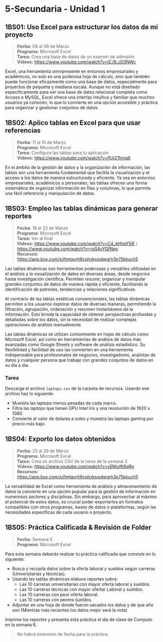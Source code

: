 # 5-Secundaria - Unidad 1

## 1BS01: Uso Excel para estructurar los datos de mi proyecto

> <i class="bi bi-calendar"></i> **Fecha:** 04 al 08 de Marzo<br><i class="bi bi-laptop"></i> **Programa:** Microsoft Excel <br><i class="bi bi-clipboard-check"></i> **Tarea:** Crea una base de datos de un examen de admisión <br><i class="bi bi-youtube txt-red"></i> **Videos:** https://www.youtube.com/watch?v=IZJ9_cD3NWc

Excel, una herramienta omnipresente en entornos empresariales y académicos, no solo es una poderosa hoja de cálculo, sino que también puede funcionar eficazmente como una base de datos, especialmente para proyectos de pequeña y mediana escala. Aunque no está diseñado específicamente para ser una base de datos relacional completa como Access o MySQL, Excel ofrece una interfaz intuitiva y familiar que muchos usuarios ya conocen, lo que lo convierte en una opción accesible y práctica para organizar y gestionar conjuntos de datos.

## 1BS02: Aplico tablas en Excel para que usar referencias

> <i class="bi bi-calendar"></i> **Fecha:** 11 al 15 de Marzo<br><i class="bi bi-laptop"></i> **Programa:** Microsoft Excel <br><i class="bi bi-clipboard-check"></i> **Tarea:** Configura las tablas para tu aplicación <br><i class="bi bi-youtube txt-red"></i> **Videos:** https://www.youtube.com/watch?v=lfUj2Ttmja8

En el ámbito de la gestión de datos y la organización de información, las tablas son una herramienta fundamental que facilita la visualización y el acceso a los datos de manera estructurada y eficiente. Ya sea en entornos empresariales, académicos o personales, las tablas ofrecen una forma sistemática de organizar información en filas y columnas, lo que permite una fácil referencia y manipulación de datos.

## 1BS03: Empleo las tablas dinámicas para generar reportes

> <i class="bi bi-calendar"></i> **Fecha:** 18 al 22 de Marzo<br><i class="bi bi-laptop"></i> **Programa:** Microsoft Excel<br><i class="bi bi-clipboard-check"></i> **Tarea:** Ver al final<br><i class="bi bi-youtube txt-red"></i> **Videos:** https://www.youtube.com/watch?v=C4_kHhpY5jE / https://www.youtube.com/watch?v=rpSAvYQfNeo<br><i class="bi bi-files"></i> **Recursos:** https://app.box.com/s/jfmtavrh9cphyksxokegrh3p75kkuch5


Las tablas dinámicas son herramientas poderosas y versátiles utilizadas en el análisis y la visualización de datos en diversas áreas, desde negocios hasta investigación científica. Permiten resumir, organizar y manipular grandes conjuntos de datos de manera rápida y eficiente, facilitando la identificación de patrones, tendencias y relaciones significativas.

Al contrario de las tablas estáticas convencionales, las tablas dinámicas permiten a los usuarios explorar datos de diversas maneras, permitiendo la filtración, agrupación, ordenación y resumen instantáneos de la información. Esto brinda la capacidad de obtener perspectivas profundas y detalladas sobre los datos, sin la necesidad de realizar complejas operaciones de análisis manualmente.

Las tablas dinámicas se utilizan comúnmente en hojas de cálculo como Microsoft Excel, así como en herramientas de análisis de datos más avanzadas como Google Sheets y software de análisis estadístico. Su flexibilidad y facilidad de uso las convierten en una herramienta indispensable para profesionales de negocios, investigadores, analistas de datos y cualquier persona que trabaje con grandes conjuntos de datos en su día a día.

### Tarea

Descarga el archivo <code>laptops.csv</code> de la carpeta de recursos. Usando ese archivo haz lo siguiente:

- Muestra las laptops menos pesadas de cada marca.
- Filtra las laptops que tienen GPU Intel Iris y una resolución de 1920 x 1080.
- Convierte el valor de dolares a soles y muestra las laptops gaming por precio más bajo.

<div class="currentTheme">

## 1BS04: Exporto los datos obtenidos

> <i class="bi bi-calendar"></i> **Fecha:** 25 al 29 de Marzo<br><i class="bi bi-laptop"></i> **Programa:** Microsoft Excel<br><i class="bi bi-clipboard-check"></i> **Tarea:** Crea un archivo CSV de la tarea de la semana 3<br><i class="bi bi-youtube txt-red"></i> **Videos:** https://www.youtube.com/watch?v=yENIufK6pRg<br><i class="bi bi-files"></i> **Recursos:** https://app.box.com/s/jfmtavrh9cphyksxokegrh3p75kkuch5

La versatilidad de Excel como herramienta de análisis y almacenamiento de datos la convierte en una opción popular para la gestión de información en numerosos sectores y disciplinas. Sin embargo, para aprovechar al máximo el potencial de estos datos, es crucial poder exportarlos en formatos compatibles con otros programas, bases de datos o plataformas, según las necesidades específicas de cada usuario o proyecto.

</div>

## 1BS05: Práctica Calificada & Revisión de Folder

> <i class="bi bi-calendar"></i> **Fecha:** Semana 5<br><i class="bi bi-laptop"></i> **Programa:** Microsoft Excel

Para esta semana deberás realizar tu práctica calificada que consiste en lo siguiente:

- Busca y recopila datos sobre la oferta laboral y sueldos según carreras (Universitarias y técnicas).
- Usando las tablas dinámicas elabora reportes sobre:
    - Las 10 carreras universitarias con mayor oferta laboral y sueldos.
    - Las 10 carreras técnicas con mayor ofertar Laboral y sueldos.
    - Las 10 carreras con peor oferta laboral.
    - Las 10 carreras con peores sueldos.
- Adjuntar en una hoja de donde fueron sacados los datos y de que año son (Mientras más recientes los datos mejor será la nota)

Imprime los reportes y presenta esta práctica el día de clase de Computo en la semana 6.

> No habrá extensión de fecha para la práctica.